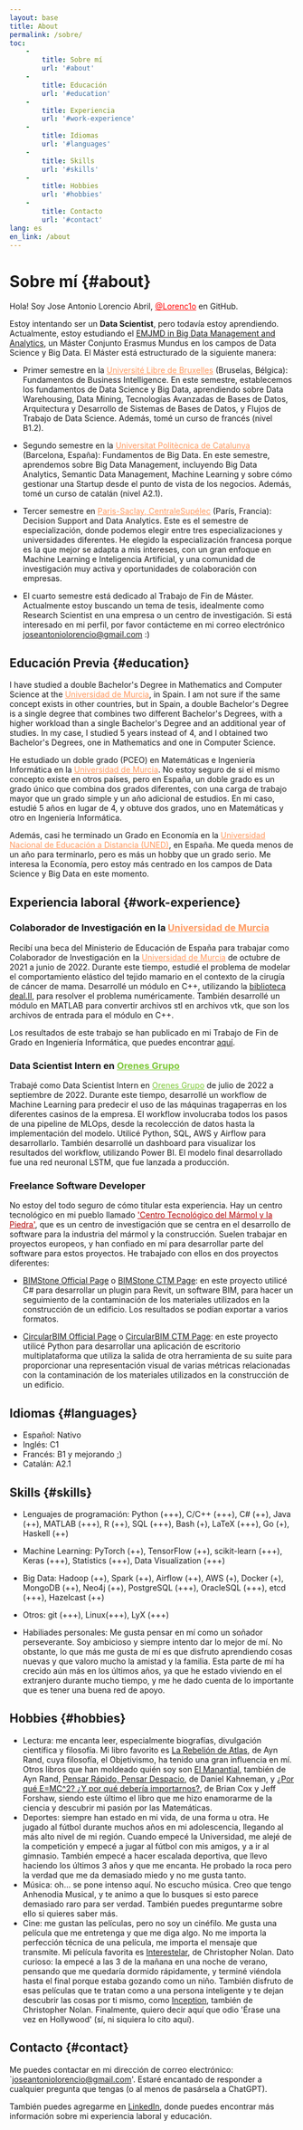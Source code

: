 ```yaml
---
layout: base
title: About
permalink: /sobre/
toc:
    - 
        title: Sobre mí
        url: '#about'
    - 
        title: Educación
        url: '#education'
    -
        title: Experiencia
        url: '#work-experience'
    -
        title: Idiomas
        url: '#languages'
    -
        title: Skills
        url: '#skills'
    -
        title: Hobbies
        url: '#hobbies'
    -
        title: Contacto
        url: '#contact'
lang: es
en_link: /about
---
```


# Sobre mí {#about}

Hola! Soy Jose Antonio Lorencio Abril, <a href="https://github.com/Lorenc1o" style="color:red">@Lorenc1o</a> en GitHub. 

Estoy intentando ser un **Data Scientist**, pero todavía estoy aprendiendo. Actualmente, estoy estudiando el [EMJMD in Big Data Management and Analytics](https://bdma.ulb.ac.be/), un Máster Conjunto Erasmus Mundus en los campos de Data Science y Big Data. El Máster está estructurado de la siguiente manera:

- Primer semestre en la <a href="https://www.ulb.be/en" style="color:#FF995F">Université Libre de Bruxelles</a> (Bruselas, Bélgica): Fundamentos de Business Intelligence. En este semestre, establecemos los fundamentos de Data Science y Big Data, aprendiendo sobre Data Warehousing, Data Mining, Tecnologías Avanzadas de Bases de Datos, Arquitectura y Desarrollo de Sistemas de Bases de Datos, y Flujos de Trabajo de Data Science. Además, tomé un curso de francés (nivel B1.2).

- Segundo semestre en la <a href="https://www.upc.edu/en" style="color:#FF995F">Universitat Politècnica de Catalunya</a> (Barcelona, España): Fundamentos de Big Data. En este semestre, aprendemos sobre Big Data Management, incluyendo Big Data Analytics, Semantic Data Management, Machine Learning y sobre cómo gestionar una Startup desde el punto de vista de los negocios. Además, tomé un curso de catalán (nivel A2.1).
 
- Tercer semestre en <a href="https://www.centralesupelec.fr/en" style="color:#FF995F">Paris-Saclay, CentraleSupélec</a> (París, Francia): Decision Support and Data Analytics. Este es el semestre de especialización, donde podemos elegir entre tres especializaciones y universidades diferentes. He elegido la especialización francesa porque es la que mejor se adapta a mis intereses, con un gran enfoque en Machine Learning e Inteligencia Artificial, y una comunidad de investigación muy activa y oportunidades de colaboración con empresas.

- El cuarto semestre está dedicado al Trabajo de Fin de Máster. Actualmente estoy buscando un tema de tesis, idealmente como Research Scientist en una empresa o un centro de investigación. Si está interesado en mi perfil, por favor contácteme en mi correo electrónico joseantoniolorencio@gmail.com :)

## Educación Previa {#education} 

I have studied a double Bachelor's Degree in Mathematics and Computer Science at the <a href="https://www.um.es/en/web/inicio" style="color:#FF995F">Universidad de Murcia</a>, in Spain. I am not sure if the same concept exists in other countries, but in Spain, a double Bachelor's Degree is a single degree that combines two different Bachelor's Degrees, with a higher workload than a single Bachelor's Degree and an additional year of studies. In my case, I studied 5 years instead of 4, and I obtained two Bachelor's Degrees, one in Mathematics and one in Computer Science.

He estudiado un doble grado (PCEO) en Matemáticas e Ingeniería Informática en la <a href="https://www.um.es/en/web/inicio" style="color:#FF995F">Universidad de Murcia</a>. No estoy seguro de si el mismo concepto existe en otros países, pero en España, un doble grado es un grado único que combina dos grados diferentes, con una carga de trabajo mayor que un grado simple y un año adicional de estudios. En mi caso, estudié 5 años en lugar de 4, y obtuve dos grados, uno en Matemáticas y otro en Ingeniería Informática.

Además, casi he terminado un Grado en Economía en la <a href="https://www.uned.es/" style="color:#FF995F">Universidad Nacional de Educación a Distancia (UNED)</a>, en España. Me queda menos de un año para terminarlo, pero es más un hobby que un grado serio. Me interesa la Economía, pero estoy más centrado en los campos de Data Science y Big Data en este momento.

## Experiencia laboral {#work-experience} 

### Colaborador de Investigación en la <a href="https://www.um.es/en/web/inicio" style="color:#FF995F">Universidad de Murcia</a>

Recibí una beca del Ministerio de Educación de España para trabajar como Colaborador de Investigación en la <a href="https://www.um.es/en/web/inicio" style="color:#FF995F">Universidad de Murcia</a> de octubre de 2021 a junio de 2022. Durante este tiempo, estudié el problema de modelar el comportamiento elástico del tejido mamario en el contexto de la cirugía de cáncer de mama. Desarrollé un módulo en C++, utilizando la [biblioteca deal.II](https://www.dealii.org/), para resolver el problema numéricamente. También desarrollé un módulo en MATLAB para convertir archivos stl en archivos vtk, que son los archivos de entrada para el módulo en C++.

Los resultados de este trabajo se han publicado en mi Trabajo de Fin de Grado en Ingeniería Informática, que puedes encontrar [aquí](https://github.com/Lorenc1o/Math_Info_UniversityNotes/blob/main/ComputerScience/TFG/TFG_FEM.pdf).


### Data Scientist Intern en <a href="https://www.orenesgrupo.com/" style="color:#7CC736">Orenes Grupo</a>

Trabajé como Data Scientist Intern en <a href="https://www.orenesgrupo.com/" style="color:#7CC736">Orenes Grupo</a> de julio de 2022 a septiembre de 2022. Durante este tiempo, desarrollé un workflow de Machine Learning para predecir el uso de las máquinas tragaperras en los diferentes casinos de la empresa. El workflow involucraba todos los pasos de una pipeline de MLOps, desde la recolección de datos hasta la implementación del modelo. Utilicé Python, SQL, AWS y Airflow para desarrollarlo. También desarrollé un dashboard para visualizar los resultados del workflow, utilizando Power BI. El modelo final desarrollado fue una red neuronal LSTM, que fue lanzada a producción.

### Freelance Software Developer

No estoy del todo seguro de cómo titular esta experiencia. Hay un centro tecnológico en mi pueblo llamado <a href="https://ctmarmol.es/" style="color:#B00000">'Centro Tecnológico del Mármol y la Piedra'</a>, que es un centro de investigación que se centra en el desarrollo de software para la industria del mármol y la construcción. Suelen trabajar en proyectos europeos, y han confiado en mí para desarrollar parte del software para estos proyectos. He trabajado con ellos en dos proyectos diferentes:

- [BIMStone Official Page](https://www.bimstoneproject.eu/) o [BIMStone CTM Page](https://ctmarmol.es/portfolio/bimstone/#tab-1429109016792-2-9): en este proyecto utilicé C# para desarrollar un plugin para Revit, un software BIM, para hacer un seguimiento de la contaminación de los materiales utilizados en la construcción de un edificio. Los resultados se podían exportar a varios formatos.

- [CircularBIM Official Page](https://circularbim.eu/) o [CircularBIM CTM Page](https://ctmarmol.es/portfolio/circularbim/): en este proyecto utilicé Python para desarrollar una aplicación de escritorio multiplataforma que utiliza la salida de otra herramienta de su suite para proporcionar una representación visual de varias métricas relacionadas con la contaminación de los materiales utilizados en la construcción de un edificio.

## Idiomas {#languages} 

- Español: Nativo
- Inglés: C1
- Francés: B1 y mejorando ;)
- Catalán: A2.1

## Skills {#skills} 

- Lenguajes de programación: Python (+++), C/C++ (+++), C# (++), Java (++), MATLAB (+++), R (++), SQL (+++), Bash (+), LaTeX (+++), Go (+), Haskell (++)
- Machine Learning: PyTorch (++), TensorFlow (++), scikit-learn (+++), Keras (+++), Statistics (+++), Data Visualization (+++)
- Big Data: Hadoop (++), Spark (++), Airflow (++), AWS (+), Docker (+), MongoDB (++), Neo4j (++), PostgreSQL (+++), OracleSQL (+++), etcd (+++), Hazelcast (++)
- Otros: git (+++), Linux(+++), LyX (+++)

- Habiliades personales: Me gusta pensar en mí como un soñador perseverante. Soy ambicioso y siempre intento dar lo mejor de mí. No obstante, lo que más me gusta de mí es que disfruto aprendiendo cosas nuevas y que valoro mucho la amistad y la familia. Esta parte de mí ha crecido aún más en los últimos años, ya que he estado viviendo en el extranjero durante mucho tiempo, y me he dado cuenta de lo importante que es tener una buena red de apoyo.

## Hobbies {#hobbies} 

- Lectura: me encanta leer, especialmente biografías, divulgación científica y filosofía. Mi libro favorito es [La Rebelión de Atlas](https://en.wikipedia.org/wiki/Atlas_Shrugged), de Ayn Rand, cuya filosofía, el Objetivismo, ha tenido una gran influencia en mí. Otros libros que han moldeado quién soy son [El Manantial](https://en.wikipedia.org/wiki/The_Fountainhead), también de Ayn Rand, [Pensar Rápido, Pensar Despacio](https://en.wikipedia.org/wiki/Thinking,_Fast_and_Slow), de Daniel Kahneman, y [¿Por qué E=MC^2? ¿Y por qué debería importarnos?](https://en.wikipedia.org/wiki/Why_Does_E%3Dmc%5E2%3F_(And_Why_Should_We_Care%3F)), de Brian Cox y Jeff Forshaw, siendo este último el libro que me hizo enamorarme de la ciencia y descubrir mi pasión por las Matemáticas.
- Deportes: siempre han estado en mi vida, de una forma u otra. He jugado al fútbol durante muchos años en mi adolescencia, llegando al más alto nivel de mi región. Cuando empecé la Universidad, me alejé de la competición y empecé a jugar al fútbol con mis amigos, y a ir al gimnasio. También empecé a hacer escalada deportiva, que llevo haciendo los últimos 3 años y que me encanta. He probado la roca pero la verdad que me da demasiado miedo y no me gusta tanto.
- Música: oh... se pone intenso aquí. No escucho música. Creo que tengo Anhenodia Musical, y te animo a que lo busques si esto parece demasiado raro para ser verdad. También puedes preguntarme sobre ello si quieres saber más.
- Cine: me gustan las películas, pero no soy un cinéfilo. Me gusta una película que me entretenga y que me diga algo. No me importa la perfección técnica de una película, me importa el mensaje que transmite. Mi película favorita es [Interestelar](https://en.wikipedia.org/wiki/Interstellar_(film)), de Christopher Nolan. Dato curioso: la empecé a las 3 de la mañana en una noche de verano, pensando que me quedaría dormido rápidamente, y terminé viéndola hasta el final porque estaba gozando como un niño. También disfruto de esas películas que te tratan como a una persona inteligente y te dejan descubrir las cosas por ti mismo, como [Inception](https://en.wikipedia.org/wiki/Inception), también de Christopher Nolan. Finalmente, quiero decir aquí que odio 'Érase una vez en Hollywood' (sí, ni siquiera lo cito aquí).

## Contacto {#contact}

Me puedes contactar en mi dirección de correo electrónico: `joseantoniolorencio@gmail.com'. Estaré encantado de responder a cualquier pregunta que tengas (o al menos de pasársela a ChatGPT).

También puedes agregarme en [LinkedIn](https://www.linkedin.com/in/lorencio-abril/), donde puedes encontrar más información sobre mi experiencia laboral y educación.